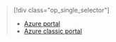 > [!div class="op_single_selector"]
> * [Azure portal](../articles/storage/storage-enable-and-view-metrics.md)
> * [Azure classic portal](../articles/storage/storage-enable-and-view-metrics-classic-portal.md)
> 
> 

